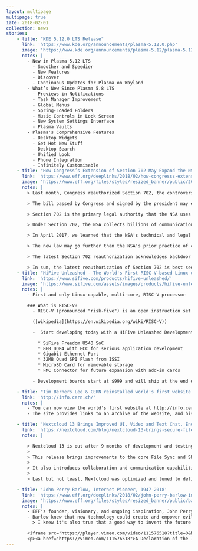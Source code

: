 ```yaml
---
layout: multipage
multipage: true
1ate: 2018-02-01
collection: news
stories:
    - title: "KDE 5.12.0 LTS Release"
      link: 'https://www.kde.org/announcements/plasma-5.12.0.php'
      image: 'https://www.kde.org/announcements/plasma-5.12/plasma-5.12.png'
      notes: |
        - New in Plasma 5.12 LTS
          - Smoother and Speedier
          - New Features
          - Discover
          - Continuous Updates for Plasma on Wayland
        - What’s New Since Plasma 5.8 LTS
          - Previews in Notifications
          - Task Manager Improvement
          - Global Menus
          - Spring-Loaded Folders
          - Music Controls in Lock Screen
          - New System Settings Interface
          - Plasma Vaults
        - Plasma's Comprehensive Features
          - Desktop Widgets
          - Get Hot New Stuff
          - Desktop Search
          - Unified Look
          - Phone Integration
          - Infinitely Customisable
    - title: "How Congress’s Extension of Section 702 May Expand the NSA’s Warrantless Surveillance Authority"
      link: 'https://www.eff.org/deeplinks/2018/02/how-congresss-extension-section-702-may-expand-nsas-warrantless-surveillance'
      image: 'https://www.eff.org/files/styles/resized_banner/public/2017/05/01/nsa-eagle-2.png'
      notes: |
        > Last month, Congress reauthorized Section 702, the controversial law the NSA uses to conduct some of its most invasive electronic surveillance.

        > The bill passed by Congress and signed by the president may expand the NSA's authority in subtle but dangerous ways.

        > Section 702 is the primary legal authority that the NSA uses to conduct warrantless electronic surveillance against non-U.S. "targets" located outside the United States.

        > Under Section 702, the NSA collects billions of communications, including those belonging to innocent Americans who are not actually targeted. These communications are then placed in databases that other intelligence and law enforcement agencies can access - for purposes unrelated to national security - without a warrant or any judicial review.

        > In April 2017, we learned that the NSA's technical and legal problems with "about" collection were even more pervasive than previously disclosed, and it had not been complying with the FISC's already permissive limits.

        > The new law may go further than the NSA's prior practice of collecting communications content that contained specific selectors.

        > The latest Section 702 reauthorization acknowledges backdoor searches for the first time.

        > In sum, the latest reauthorization of Section 702 is best seen as an expansion of the government's spying powers, and not just an extension of the number of years that the government may exercise these powers.
    - title: "HiFive Unleashed - The World's First RISC-V-based Linux development board"
      link: 'https://www.sifive.com/products/hifive-unleashed/'
      image: 'https://www.sifive.com/assets/images/products/hifive-unleashed/FU540-chips.jpg'
      notes: |
        - First and only Linux-capable, multi-core, RISC-V processor

        ### What is RISC-V?
          - RISC-V (pronounced "risk-five") is an open instruction set architecture (ISA) based on established reduced instruction set computing (RISC) principles. In contrast to most ISAs, the RISC-V ISA can be freely used for any purpose, permitting anyone to design, manufacture and sell RISC-V chips and software.

          ([wikipedia](https://en.wikipedia.org/wiki/RISC-V))

          -  Start developing today with a HiFive Unleashed Development Board that includes:

            * SiFive Freedom U540 SoC
            * 8GB DDR4 with ECC for serious application development
            * Gigabit Ethernet Port
            * 32MB Quad SPI Flash from ISSI
            * MicroSD Card for removable storage
            * FMC Connector for future expansion with add-in cards

          - Development boards start at $999 and will ship at the end of June 2018. Early Access boards will be available March 2018.

    - title: "Tim Berners Lee & CERN reinstalled world's first website at original URL"
      link: 'http://info.cern.ch/'
      notes: |
        - You can now view the world's first website at http://info.cern.ch
        - The site provides links to an archive of the website, and history on the birth of the web

    - title: 'Nextcloud 13 Brings Improved UI, Video and Text Chat, End-to-end Encryption, Improved performance and more'
      link: 'https://nextcloud.com/blog/nextcloud-13-brings-secure-file-sync-and-collaboration-to-the-next-level/'
      notes: |

        > Nextcloud 13 is out after 9 months of development and testing.
        >
        > This release brings improvements to the core File Sync and Share like easier moving of files and a tech preview of our end-to-end encryption for the ultimate protection of your data.
        >
        > It also introduces collaboration and communication capabilities, like auto-complete of comments and integrated real-time chat and video communication.
        >
        > Last but not least, Nextcloud was optimized and tuned to deliver up to 80% faster LDAP, much faster object storage and Windows Network Drive performance and a smoother user interface.

    - title: 'John Perry Barlow, Internet Pioneer, 1947-2018'
      link: 'https://www.eff.org/deeplinks/2018/02/john-perry-barlow-internet-pioneer-1947-2018'
      image: 'https://www.eff.org/files/styles/resized_banner/public/barlow-og-cyberspace.jpg'
      notes: |
        - EFF's founder, visionary, and ongoing inspiration, John Perry Barlow, passed away quietly in his sleep this morning.
        - Barlow knew that new technology could create and empower evil as much as it could create and empower good. He made a conscious decision to focus on the latter.
          > I knew it's also true that a good way to invent the future is to predict it. So I predicted Utopia, hoping to give Liberty a running start before the laws of Moore and Metcalfe delivered up what Ed Snowden now correctly calls 'turn-key totalitarianism.'

        <iframe src="https://player.vimeo.com/video/111576518?title=0&byline=0&portrait=0" width="640" height="360" frameborder="0" webkitallowfullscreen mozallowfullscreen allowfullscreen></iframe>
        <p><a href="https://vimeo.com/111576518">A Declaration of the Independence of Cyberspace by John Perry Barlow.</a> from <a href="https://vimeo.com/idealogue">IDEALOGUE</a> on <a href="https://vimeo.com">Vimeo</a>.</p>
---
```

